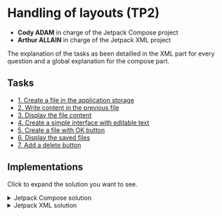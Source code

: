 # Handling of layouts (TP2)

- **Cody ADAM** in charge of the Jetpack Compose project
- **Arthur ALLAIN** in charge of the Jetpack XML project

The explanation of the tasks as been detailled in the XML part for every question and a global explanation for the
compose part.

## Tasks

- [1. Create a file in the application storage](#1-create-a-file-in-the-application-storage)
- [2. Write content in the previous file](#2-write-content-in-the-previous-file)
- [3. Display the file content](#3-display-the-file-content)
- [4. Create a simple interface with editable text](#4-create-a-simple-interface-with-editable-text)
- [5. Create a file with OK button](#5-create-a-file-with-ok-button)
- [6. Display the saved files](#6-display-the-saved-files)
- [7. Add a delete button](#7-add-a-delete-button)

## Implementations

Click to expand the solution you want to see.

<details>
<summary>Jetpack Compose solution</summary>


### Final Demo

![Compose Demo](assets/tp3/demo.gif)

To achieve here are the components we used:

- `App` the main component of the application where all the logic is handled
- `MessageInput` (No logic, only UI) component that contains the input and the button to send a message
- `FileContentDisplay` (No logic, only UI) component that displays the content of a file, if there is one
- `StorageDirectory` (No logic, only UI) component that displays the content of a directory

About the UI, the App composable is a `Column` that contains the 3 components above inside a `Column` (see below).

```kotlin
@Composable
private fun App(context: Context) {

    [... logic of the component we will cover later ...]

    MaterialTheme {
        Column(
            Modifier.padding(20.dp)
        ) {
            MessageInput(message, { message = it }, { onSave() }, { onCancel() })
            Spacer(Modifier.height(30.dp))
            FileContentDisplay(file, "adamallain.txt")
            Spacer(Modifier.height(30.dp))
            StorageDirectory(fileList, context.filesDir.absolutePath) { onRemove(it) }
        }
    }
}
```

The 3 other UI components are UI only, and the logic associated with them is passed as parameters. For example, the `MessageInput` component has 3 parameters:

- `message` the message to display in the input
- `onChange` function to call when the message is changed
- `onSave` function to call when the save button is clicked
- `onCancel` function to call when the cancel button is clicked

For this reason, we won't cover them in this document as they are not relevant to the TP. Refer to [the code](../app/src/main/java/com/example/firstapp/ActivityTp3Compose.kt) to see how they are implemented.

### Saving a message to app storage

The main logic of the application is to save a message to the app storage. To do so, we need to:

- Find the app local storage directory
  > We can use the `Context.filesDir` property to get the local storage directory. This is why the activity context is passed as a parameter to the `App` composable.
- Open a file in this directory
  > Now with the path, we open a File, let's say `adamallain.txt`. We use `file = File(context.filesDir, "adamallain.txt")`
- Write the message in the file
  > Then we can write the message in the file with `file.writeText(message)`


Now we make sure to encapsulate this file variable in a `MutableState` to be able to update the UI when the file is modified. And let's put some text in the file when the app starts:
  
```kotlin
var file by remember { mutableStateOf(File(context.filesDir, "adamallain.txt")) }

if (!file.exists()) {
    file.createNewFile()
    file.writeText("Bonjour MOUNIER Romain")
}
```

### Overriding the file content

When the user clicks on the save button, we want to override the file content with the new message from the input. We also want a cancel button to reset the input.

To do so, we first have to create a message state variable that will be updated when the user types in the input. We can do it like this:

```kotlin
var message by remember { mutableStateOf("") }
```

Then can implement the `onSave` and `onCancel` functions passed as parameters to the `MessageInput` component. We can do it like this:

```kotlin
    fun onSave() {
        if (message.isNotEmpty()) {
            file = File(context.filesDir, "adamallain.txt") // We recreate the file to be sure it exists and update the UI
            file.writeText(message)
            message = ""
        } else {
            Toast.makeText(
                context, "Can't save because the message is empty", Toast.LENGTH_LONG
            ).show()
        }
    }

    fun onCancel() {
        message = ""
    }
```

***Note** that we alert the user if the message is empty with a `Toast` alert.*

### Displaying the file content

To display the file content, we can use the `FileContentDisplay` component. We just have to pass the file as a parameter to the component. The component will then use the `file.readText()` function to display the content of the file.

```kotlin
FileContentDisplay(file, "adamallain.txt")
```

### Displaying the file list in app storage

For this part, we will use the `context.filesDir.listFiles()` function to get the list of files in the app storage. We will then pass this list to the `StorageDirectory` component.
  
```kotlin 
var fileList by remember { mutableStateOf(context.filesDir.listFiles() ?: arrayOf()) }
```

We now have a nice list of files in the app storage. But we would like to be able to remove a file from the list. To do so, we will pass a function to the `StorageDirectory` component that will be called when the user clicks on the remove button.

```kotlin
StorageDirectory(fileList, context.filesDir.absolutePath) { onRemove(it) }

...


fun onRemove(file: File) {
    file.delete()
}
```

***Note** that we pass the absolute path of the app storage directory to the component to display it in the UI.*

***Note** that if we remove adamallain.txt, the `FileContentDisplay` composable will display "File not found" instead*

We also need to make sure to update the file list when a file is created or removed :

```kotlin
if (!file.exists()) {
    file.createNewFile()
    file.writeText("Bonjour MOUNIER Romain")
    fileList = context.filesDir.listFiles() ?: arrayOf()
}

...

fun onRemove(file: File) {
    file.delete()
    fileList = context.filesDir.listFiles() ?: arrayOf()
}

...

fun onSave() {
    if (message.isNotEmpty()) {
        file = File(context.filesDir, "adamallain.txt")
        file.writeText(message)
        message = ""
        fileList = context.filesDir.listFiles() ?: arrayOf()
    } else {
        Toast.makeText(
            context, "Can't save because the message is empty", Toast.LENGTH_LONG
        ).show()
    }
}
```

And that's it, we have a fully working app with Jetpack Compose UI and logic.

### Final result

![Compose Demo](assets/tp3/demo.gif)

</details>


<details>
<summary>Jetpack XML solution</summary>


### 1. Create a file in the application storage

We just need to create the file with the existing method `openFileOutput`:

````kotlin
class MainActivityXML : ComponentActivity() {
  override fun onCreate(savedInstanceState: Bundle?) {
    super.onCreate(savedInstanceState)
    
    tp3Part1(this)

  }
}

fun tp3Part1(activity: MainActivityXML) {
    val fileName = "ADAMCodyALLAINArthur"
    activity.baseContext.openFileOutput(fileName, Context.MODE_PRIVATE)
}
````

We obtain the following result in the file folder at /data/data/com.example.firstapp/files/ADAMCodyALLAINArthur :

![part1_xml.png](assets/tp3/part1_xml.png)

### 2. Write content in the previous file

We just have to create the file as we did previously and use the `use` method whend creating the file
to put some content in it.

````kotlin
class MainActivityXML : ComponentActivity() {
  override fun onCreate(savedInstanceState: Bundle?) {
    super.onCreate(savedInstanceState)

    tp3Part2(this)

  }
}

fun tp3Part2(activity: MainActivityXML) {
    val fileName = "ADAMCodyALLAINArthur"
    val fileContent = "Bonjour MOUNIER Romain !"
    activity.baseContext.openFileOutput(fileName, Context.MODE_PRIVATE).use {
        it.write(fileContent.toByteArray())
    }
}
````

We obtain the following file :

![part2_xml.png](assets/tp3/part2_xml.png)

### 3. Display the file content

To perform this action, we just have to write in a file just as we did before (or choose an existing file)
and open it with the `openFileInput` to put its content into a `TextView` to allow us to see its content.

````kotlin
class MainActivityXML : ComponentActivity() {
  override fun onCreate(savedInstanceState: Bundle?) {
    super.onCreate(savedInstanceState)

    tp3Part3(this)

  }
}

fun tp3Part3(activity: MainActivityXML) {
    activity.setContentView(R.layout.display_filename)
    val fileName = "ADAMCodyALLAINArthur"
    val fileContent = "Bonjour MOUNIER Romain !"
    activity.baseContext.openFileOutput(fileName, Context.MODE_PRIVATE).use {
        it.write(fileContent.toByteArray())
    }
    activity.baseContext.openFileInput("ADAMCodyALLAINArthur").bufferedReader().use {
        val tv: TextView = activity.findViewById(R.id.textView)
        tv.text = it.readText()
    }
}
````

We obtain the following result :

![](assets/tp3/part3_xml.jpg)

### 4. Create a simple interface with editable text

As we did in the previous part, we must initialize a file by creating it and filling it with some content.

````kotlin
class MainActivityXML : ComponentActivity() {
  override fun onCreate(savedInstanceState: Bundle?) {
    super.onCreate(savedInstanceState)

    tp3Part4(this)

  }
}

fun tp3Part4(activity: MainActivityXML) {
    activity.setContentView(R.layout.write_okcancel)
    val fileName = "ADAMCodyALLAINArthur"
    val fileContent = "Bonjour MOUNIER Romain !"
    activity.baseContext.openFileOutput(fileName, Context.MODE_PRIVATE).use {
        it.write(fileContent.toByteArray())
    }
    activity.baseContext.openFileInput("ADAMCodyALLAINArthur").bufferedReader().use {
        val tv: TextView = activity.findViewById(R.id.editText)
        tv.text = it.readText()
    }
    val button5: Button = activity.findViewById(R.id.button5)
    button5.setOnClickListener {
        activity.baseContext.openFileOutput(fileName, Context.MODE_PRIVATE).use {
            val tv: TextView = activity.findViewById(R.id.editText)
            it.write((tv.text).toString().toByteArray())
        }
    }
    val button6: Button = activity.findViewById(R.id.button6)
    button6.setOnClickListener {
        activity.baseContext.openFileInput("ADAMCodyALLAINArthur").bufferedReader().use {
            val tv: TextView = activity.findViewById(R.id.editText)
            tv.text = it.readText()
        }
    }
}
````

We can see that after initializing the file, we put a listener on two buttons with the method `setOnClickListener`
to perform an action we clicking on the button. 

On the first button (the OK button), we write a file with the same name as the previous file but with the content
of the editable text. It will overwrite the current file. We do this by getting the view with `findViewById` and writing the text turned into a byte array
with `toByteArray`.

On the second button (the Cancel button), we get the content and set the text with the content of the file as we
did in the part3. By doing that, we just reset the text if it has been edited. 

To display the label and the buttons we use the following XML layout :

````XML
<?xml version="1.0" encoding="utf-8"?>
<LinearLayout xmlns:android="http://schemas.android.com/apk/res/android"
    android:orientation="vertical"
    android:layout_width="match_parent"
    android:layout_height="match_parent">

    <EditText
        android:id="@+id/editText"
        android:layout_width="match_parent"
        android:layout_height="wrap_content"
        android:ems="10"
        android:inputType="textPersonName"
        android:text="" />

    <LinearLayout
        android:layout_width="match_parent"
        android:layout_height="match_parent">
        <Button
            android:id="@+id/button5"
            android:layout_width="wrap_content"
            android:layout_height="wrap_content"
            android:text="@string/ok" />

        <Button
            android:id="@+id/button6"
            android:layout_width="wrap_content"
            android:layout_height="wrap_content"
            android:text="@string/cancel" />
    </LinearLayout>
</LinearLayout>
````

As we saw in the previous TP, We have a `LinearLayout` inside an other to put the two buttons next to each other
and `wrap_content` on the height and the widht to make sure they can stand next to each other.

We obtain the following result :

![](assets/tp3/part4_1_xml.png)

![part4_2_xml.png](assets/tp3/part4_2_xml.png)


### 5. Create a file with OK button

For this part, je just have to put a listener on the OK button and check if the content is blank or not by getting
the content of the `TextView` with `findViewById` and `tv.text`, and use the method `isBlank`.

````kotlin
class MainActivityXML : ComponentActivity() {
  override fun onCreate(savedInstanceState: Bundle?) {
    super.onCreate(savedInstanceState)

    tp3Part5(this)

  }
}

fun tp3Part5(activity: MainActivityXML) {
    activity.setContentView(R.layout.create_file)
    val button7: Button = activity.findViewById(R.id.button7)
    button7.setOnClickListener {
        val tv: TextView = activity.findViewById(R.id.editText2)
        if(tv.text.toString().isBlank()) {
            Toast.makeText(activity, "Fill the blank !", Toast.LENGTH_SHORT).show()
        } else {
            activity.baseContext.openFileOutput(tv.text.toString(), Context.MODE_PRIVATE)
            Toast.makeText(activity, "File created !", Toast.LENGTH_SHORT).show()
        }
    }
}
````

If the file name entered is blank, we display a little popup to warn the user that the name is blank and we
do not save the file. If the name entered is not blank, we save the file with `openFileOutput` with the text of
the `TextView`.

We use the following XML layout :

````XML
<?xml version="1.0" encoding="utf-8"?>
<LinearLayout xmlns:android="http://schemas.android.com/apk/res/android"
    android:orientation="vertical"
    android:layout_width="match_parent"
    android:layout_height="match_parent">

    <EditText
        android:id="@+id/editText2"
        android:layout_width="match_parent"
        android:layout_height="wrap_content"
        android:ems="10"
        android:inputType="textPersonName"
        android:text=""
        />

    <Button
        android:id="@+id/button7"
        android:layout_width="wrap_content"
        android:layout_height="wrap_content"
        android:text="@string/ok" />
</LinearLayout>
````

We obtain the following result when the text is correct :

![](assets/tp3/part5_1_xml.png)

We obtain the following result when the text is blank :

![](assets/tp3/part5_2_xml.png)

We can check the files in the device file explorer :

![part5_3_xml.png](assets/tp3/part5_3_xml.png)

We can see the new file with the correct name but no file with a blank name.

### 6. Display the saved files

We just have to add a `ListView` to the XML layout and fill it with the files of our internal storage.

````kotlin
class MainActivityXML : ComponentActivity() {
  override fun onCreate(savedInstanceState: Bundle?) {
    super.onCreate(savedInstanceState)

    tp3Part6(this)

  }
}

fun tp3Part6(activity: MainActivityXML) {
    activity.setContentView(R.layout.create_file_show_files)

    val listView : ListView = activity.findViewById(R.id.listview1)
    val button7: Button = activity.findViewById(R.id.button7)

    val files : Array<String> = activity.fileList()
    val arrayAdapter : ArrayAdapter<String> = ArrayAdapter<String>(activity, android.R.layout.simple_list_item_1, files)
    listView.adapter = arrayAdapter

    button7.setOnClickListener {
        val tv: TextView = activity.findViewById(R.id.editText2)
        if(tv.text.toString().isBlank()) {
            Toast.makeText(activity, "Fill the blank !", Toast.LENGTH_SHORT).show()
        } else {
            activity.baseContext.openFileOutput(tv.text.toString(), Context.MODE_PRIVATE)
            Toast.makeText(activity, "File created !", Toast.LENGTH_SHORT).show()
            val files : Array<String> = activity.fileList()
            val arrayAdapter : ArrayAdapter<String> = ArrayAdapter<String>(activity, android.R.layout.simple_list_item_1, files)
            listView.adapter = arrayAdapter
        }
    }
}
````

We get the internal files with `fileList`, declare an adapter with the list of the files and set the adapter of the
`ListView` with the new one. Then, we just do what we did in the previous part (part 5), but when we add a new file,
we get the internal files and set the adapter to refresh the `ListView`.

We use the following layout which is just the same as before but with a `ListView` and a `TextView` to put the word "Fichiers" :

````XML
<?xml version="1.0" encoding="utf-8"?>
<LinearLayout xmlns:android="http://schemas.android.com/apk/res/android"
    android:orientation="vertical"
    android:layout_width="match_parent"
    android:layout_height="match_parent">

    <EditText
        android:id="@+id/editText2"
        android:layout_width="match_parent"
        android:layout_height="wrap_content"
        android:ems="10"
        android:inputType="textPersonName"
        android:text=""
        />

    <Button
        android:id="@+id/button7"
        android:layout_width="wrap_content"
        android:layout_height="wrap_content"
        android:text="@string/ok" />

    <TextView
        android:layout_width="match_parent"
        android:layout_height="wrap_content"
        android:text="@string/fichiers"
        android:textColor="@color/black"
        android:textSize="18sp"
        android:layout_marginTop="20sp"
        />

    <ListView
        android:id="@+id/listview1"
        android:layout_width="match_parent"
        android:layout_height="match_parent">
    </ListView>
</LinearLayout>
````

We obtain the following result :

![](assets/tp3/part6_xml.jpg)

We can see the files we created in the previous parts and some test files.

### 7. Add a delete button



</details>